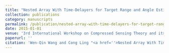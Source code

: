 ```yaml
---
title: "Nested Array With Time-Delayers for Target Range and Angle Estimation"
collection: publications
category: manuscripts
permalink: /publication/nested-array-with-time-delayers-for-target-range-and-angle-estimation
date: 2015-01-01
venue: '3rd International Workshop on Compressed Sensing Theory and its Applications to Radar'
paperurl: ''
citation: 'Wen-Qin Wang and Cong Ling "<a href=''>Nested Array With Time-Delayers for Target Range and Angle Estimation</a>", 3rd International Workshop on Compressed Sensing Theory and its Applications to Radar, Sonar, and Remote Sensing (CoSeRa) 2015.'
---
```

